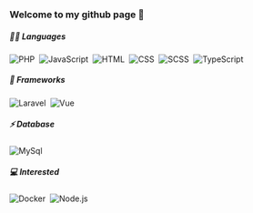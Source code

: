 ### Welcome to my github page 👋

##### 👩‍💻 Languages
![PHP](https://img.shields.io/badge/-PHP-7a86b8?style=flat&logo=PHP&logoColor=white)&nbsp;
![JavaScript](https://img.shields.io/badge/-JavaScript-f8e01e?style=flat&logo=javascript&logoColor=white)&nbsp;
![HTML](https://img.shields.io/badge/-HTML-e44d26?style=flat&logo=HTML5&logoColor=white)&nbsp;
![CSS](https://img.shields.io/badge/-CSS-214ce5?style=flat&logo=CSS3&logoColor=white)&nbsp;
![SCSS](https://img.shields.io/badge/-SCSS-cd6799?style=flat&logo=Sass&logoColor=white)&nbsp;
![TypeScript](https://img.shields.io/badge/-TypeScript-cd6799?style=flat&logo=TypeScript&logoColor=white)&nbsp;

##### 🚀 Frameworks
![Laravel](https://img.shields.io/badge/Laravel-ff2d20?style=flat&logo=laravel&logoColor=white)&nbsp;
![Vue](https://img.shields.io/badge/Vue-42b883?style=flat&logo=Vue.js&logoColor=white)&nbsp;

##### ⚡ Database
![MySql](https://img.shields.io/badge/MySQL-00758f?style=flat&logo=mysql&logoColor=white")&nbsp;

##### 💻 Interested
![Docker](https://img.shields.io/badge/Docker-2CA5E0?style=flat&logo=docker&logoColor=white)&nbsp;
![Node.js](https://img.shields.io/badge/Node.js-43853D?style=falt&logo=Node.js&logoColor=white)&nbsp;
